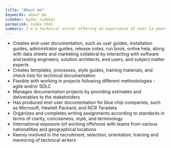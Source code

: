 ```yaml
---
title: "About me"
keywords: about me
sidebar: mydoc_sidebar
permalink: index.html
summary: I'm a technical writer offering an experience of over 13 years in the IT industry with writing documentation for domains ranging from RPA, ATM/POS transactions management, ERP, CRM, enterprise mobile applications, guest facing technologies, and embedded systems. Companies I have written documentation for include blue chip companies, such as Microsoft, HP, Teradata, and NCR.
---
```


* Creates end-user documentation, such as user guides, installation guides, administrator guides, release notes, run book, online help, along with data sheets and marketing collateral by interacting with software and testing engineers, solution architects, end users, and subject matter experts
* Creates templates, processes, style guides, training materials, and check lists for technical documentation
* Flexible with working in projects following different methodologies - agile and/or SDLC 
* Manages documentation projects by providing estimates and deliverables to the stakeholders
* Has produced end-user documentation for blue chip companies, such as Microsoft, Hewlett Packard, and NCR Teradata
* Organizes and completes writing assignments according to standards in terms of clarity, conciseness, style, and terminology
* International exposure (of working offshore) with teams from various nationalities and geographical locations
* Keenly involved in the recruitment, selection, orientation, training and mentoring of technical writers
